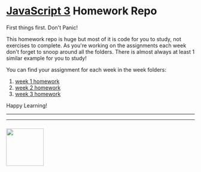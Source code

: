 # [JavaScript 3](https://github.com/be-hacking-hyf/javascript-3) Homework Repo
First things first.  Don't Panic!

This homework repo is huge but most of it is code for you to study, not exercises to complete.  As you're working on the assignments each week don't forget to snoop around all the folders.  There is almost always at least 1 similar example for you to study!

You can find your assignment for each week in the week folders:
1. [week 1 homework](./week-1)
1. [week 2 homework](./week-2)
1. [week 3 homework](./week-3)

Happy Learning!

___
___
### <a href="https://hackyourfuture.be" target="_blank"><img src="https://pbs.twimg.com/profile_images/984474625009741824/Bs_qKx6-_400x400.jpg" width="100" height="100"></img></a>
